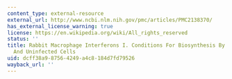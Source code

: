 ```yaml
---
content_type: external-resource
external_url: http://www.ncbi.nlm.nih.gov/pmc/articles/PMC2138370/
has_external_license_warning: true
license: https://en.wikipedia.org/wiki/All_rights_reserved
status: ''
title: Rabbit Macrophage Interferons I. Conditions For Biosynthesis By Virus-Infected
  And Uninfected Cells
uid: dcff38a9-8756-4249-a4c8-184d7fd79526
wayback_url: ''
---
```


